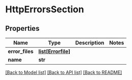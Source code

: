 # HttpErrorsSection

## Properties
Name | Type | Description | Notes
------------ | ------------- | ------------- | -------------
**error_files** | [**list[Errorfile]**](Errorfile.md) |  | 
**name** | **str** |  | 

[[Back to Model list]](../README.md#documentation-for-models) [[Back to API list]](../README.md#documentation-for-api-endpoints) [[Back to README]](../README.md)

